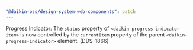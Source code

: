 ```yaml
---
"@daikin-oss/design-system-web-components": patch
---
```


Progress Indicator: The `status` property of `<daikin-progress-indicator-item>` is now controlled by the `currentItem` property of the parent `<daikin-progress-indicator>` element. (DDS-1866)
